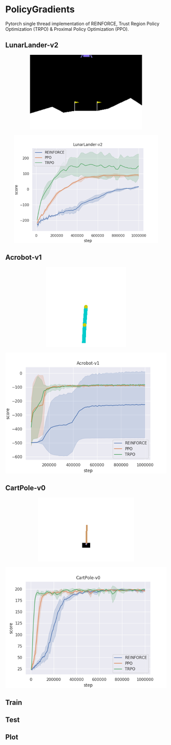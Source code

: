 # PolicyGradients

Pytorch single thread implementation of REINFORCE, Trust Region Policy Optimization (TRPO) & Proximal Policy Optimization (PPO).

## LunarLander-v2
<p align="center">
  <img src="GIFs/LunarLander-v2_TRPO_10.gif" alt="LunarLander gif" width=350/>
</p>
<p align="center">
  <img src="GIFs/LunarLander-v2.png" alt="comparison LunarLander" width=450/>
</p>

## Acrobot-v1
<p align="center">
  <img src="GIFs/Acrobot-v1_TRPO_10.gif" alt="Acrobot-v1"/>
</p>
<p align="center">
  <img src="GIFs/Acrobot-v1.png" alt="comparison Acrobot"/>
</p>

## CartPole-v0
<p align="center">
  <img src="GIFs/CartPole-v0_TRPO_10.gif" alt="CartPole-v0"/>
</p>
<p align="center">
  <img src="GIFs/CartPole-v0.png" alt="comparison CartPole"/>
</p>

## Train

## Test

## Plot

